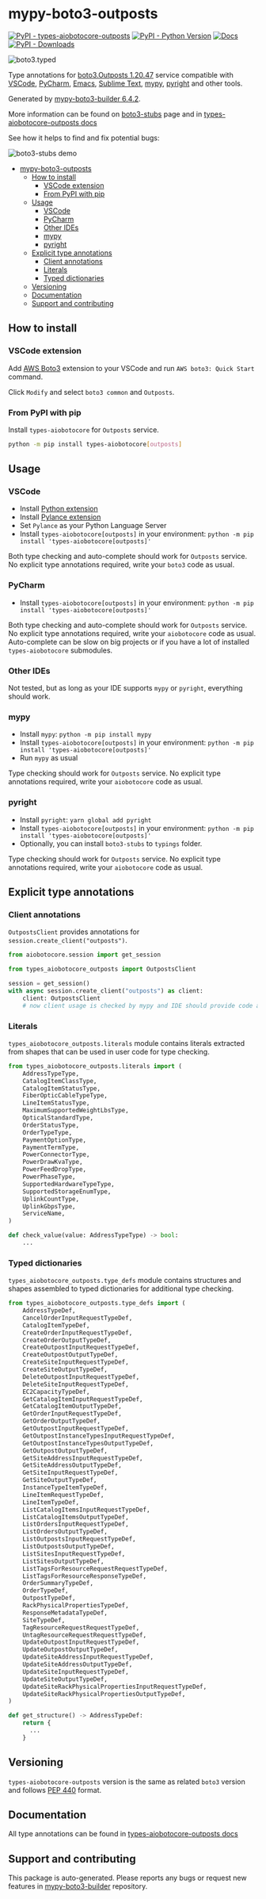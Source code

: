 <a id="mypy-boto3-outposts"></a>

# mypy-boto3-outposts

[![PyPI - types-aiobotocore-outposts](https://img.shields.io/pypi/v/types-aiobotocore-outposts.svg?color=blue)](https://pypi.org/project/types-aiobotocore-outposts)
[![PyPI - Python Version](https://img.shields.io/pypi/pyversions/types-aiobotocore-outposts.svg?color=blue)](https://pypi.org/project/types-aiobotocore-outposts)
[![Docs](https://img.shields.io/readthedocs/mypy-boto3-builder.svg?color=blue)](https://mypy-boto3-builder.readthedocs.io/)
[![PyPI - Downloads](https://img.shields.io/pypi/dm/types-aiobotocore-outposts?color=blue)](https://pypistats.org/packages/types-aiobotocore-outposts)

![boto3.typed](https://github.com/vemel/mypy_boto3_builder/raw/main/logo.png)

Type annotations for
[boto3.Outposts 1.20.47](https://boto3.amazonaws.com/v1/documentation/api/latest/reference/services/outposts.html#Outposts)
service compatible with [VSCode](https://code.visualstudio.com/),
[PyCharm](https://www.jetbrains.com/pycharm/),
[Emacs](https://www.gnu.org/software/emacs/),
[Sublime Text](https://www.sublimetext.com/),
[mypy](https://github.com/python/mypy),
[pyright](https://github.com/microsoft/pyright) and other tools.

Generated by
[mypy-boto3-builder 6.4.2](https://github.com/vemel/mypy_boto3_builder).

More information can be found on
[boto3-stubs](https://pypi.org/project/boto3-stubs/) page and in
[types-aiobotocore-outposts docs](https://vemel.github.io/types_aiobotocore_docs/types_aiobotocore_outposts/)

See how it helps to find and fix potential bugs:

![boto3-stubs demo](https://github.com/vemel/mypy_boto3_builder/raw/main/demo.gif)

- [mypy-boto3-outposts](#mypy-boto3-outposts)
  - [How to install](#how-to-install)
    - [VSCode extension](#vscode-extension)
    - [From PyPI with pip](#from-pypi-with-pip)
  - [Usage](#usage)
    - [VSCode](#vscode)
    - [PyCharm](#pycharm)
    - [Other IDEs](#other-ides)
    - [mypy](#mypy)
    - [pyright](#pyright)
  - [Explicit type annotations](#explicit-type-annotations)
    - [Client annotations](#client-annotations)
    - [Literals](#literals)
    - [Typed dictionaries](#typed-dictionaries)
  - [Versioning](#versioning)
  - [Documentation](#documentation)
  - [Support and contributing](#support-and-contributing)

<a id="how-to-install"></a>

## How to install

<a id="vscode-extension"></a>

### VSCode extension

Add
[AWS Boto3](https://marketplace.visualstudio.com/items?itemName=Boto3typed.boto3-ide)
extension to your VSCode and run `AWS boto3: Quick Start` command.

Click `Modify` and select `boto3 common` and `Outposts`.

<a id="from-pypi-with-pip"></a>

### From PyPI with pip

Install `types-aiobotocore` for `Outposts` service.

```bash
python -m pip install types-aiobotocore[outposts]
```

<a id="usage"></a>

## Usage

<a id="vscode"></a>

### VSCode

- Install
  [Python extension](https://marketplace.visualstudio.com/items?itemName=ms-python.python)
- Install
  [Pylance extension](https://marketplace.visualstudio.com/items?itemName=ms-python.vscode-pylance)
- Set `Pylance` as your Python Language Server
- Install `types-aiobotocore[outposts]` in your environment:
  `python -m pip install 'types-aiobotocore[outposts]'`

Both type checking and auto-complete should work for `Outposts` service. No
explicit type annotations required, write your `boto3` code as usual.

<a id="pycharm"></a>

### PyCharm

- Install `types-aiobotocore[outposts]` in your environment:
  `python -m pip install 'types-aiobotocore[outposts]'`

Both type checking and auto-complete should work for `Outposts` service. No
explicit type annotations required, write your `aiobotocore` code as usual.
Auto-complete can be slow on big projects or if you have a lot of installed
`types-aiobotocore` submodules.

<a id="other-ides"></a>

### Other IDEs

Not tested, but as long as your IDE supports `mypy` or `pyright`, everything
should work.

<a id="mypy"></a>

### mypy

- Install `mypy`: `python -m pip install mypy`
- Install `types-aiobotocore[outposts]` in your environment:
  `python -m pip install 'types-aiobotocore[outposts]'`
- Run `mypy` as usual

Type checking should work for `Outposts` service. No explicit type annotations
required, write your `aiobotocore` code as usual.

<a id="pyright"></a>

### pyright

- Install `pyright`: `yarn global add pyright`
- Install `types-aiobotocore[outposts]` in your environment:
  `python -m pip install 'types-aiobotocore[outposts]'`
- Optionally, you can install `boto3-stubs` to `typings` folder.

Type checking should work for `Outposts` service. No explicit type annotations
required, write your `aiobotocore` code as usual.

<a id="explicit-type-annotations"></a>

## Explicit type annotations

<a id="client-annotations"></a>

### Client annotations

`OutpostsClient` provides annotations for `session.create_client("outposts")`.

```python
from aiobotocore.session import get_session

from types_aiobotocore_outposts import OutpostsClient

session = get_session()
with async session.create_client("outposts") as client:
    client: OutpostsClient
    # now client usage is checked by mypy and IDE should provide code auto-complete
```

<a id="literals"></a>

### Literals

`types_aiobotocore_outposts.literals` module contains literals extracted from
shapes that can be used in user code for type checking.

```python
from types_aiobotocore_outposts.literals import (
    AddressTypeType,
    CatalogItemClassType,
    CatalogItemStatusType,
    FiberOpticCableTypeType,
    LineItemStatusType,
    MaximumSupportedWeightLbsType,
    OpticalStandardType,
    OrderStatusType,
    OrderTypeType,
    PaymentOptionType,
    PaymentTermType,
    PowerConnectorType,
    PowerDrawKvaType,
    PowerFeedDropType,
    PowerPhaseType,
    SupportedHardwareTypeType,
    SupportedStorageEnumType,
    UplinkCountType,
    UplinkGbpsType,
    ServiceName,
)

def check_value(value: AddressTypeType) -> bool:
    ...
```

<a id="typed-dictionaries"></a>

### Typed dictionaries

`types_aiobotocore_outposts.type_defs` module contains structures and shapes
assembled to typed dictionaries for additional type checking.

```python
from types_aiobotocore_outposts.type_defs import (
    AddressTypeDef,
    CancelOrderInputRequestTypeDef,
    CatalogItemTypeDef,
    CreateOrderInputRequestTypeDef,
    CreateOrderOutputTypeDef,
    CreateOutpostInputRequestTypeDef,
    CreateOutpostOutputTypeDef,
    CreateSiteInputRequestTypeDef,
    CreateSiteOutputTypeDef,
    DeleteOutpostInputRequestTypeDef,
    DeleteSiteInputRequestTypeDef,
    EC2CapacityTypeDef,
    GetCatalogItemInputRequestTypeDef,
    GetCatalogItemOutputTypeDef,
    GetOrderInputRequestTypeDef,
    GetOrderOutputTypeDef,
    GetOutpostInputRequestTypeDef,
    GetOutpostInstanceTypesInputRequestTypeDef,
    GetOutpostInstanceTypesOutputTypeDef,
    GetOutpostOutputTypeDef,
    GetSiteAddressInputRequestTypeDef,
    GetSiteAddressOutputTypeDef,
    GetSiteInputRequestTypeDef,
    GetSiteOutputTypeDef,
    InstanceTypeItemTypeDef,
    LineItemRequestTypeDef,
    LineItemTypeDef,
    ListCatalogItemsInputRequestTypeDef,
    ListCatalogItemsOutputTypeDef,
    ListOrdersInputRequestTypeDef,
    ListOrdersOutputTypeDef,
    ListOutpostsInputRequestTypeDef,
    ListOutpostsOutputTypeDef,
    ListSitesInputRequestTypeDef,
    ListSitesOutputTypeDef,
    ListTagsForResourceRequestRequestTypeDef,
    ListTagsForResourceResponseTypeDef,
    OrderSummaryTypeDef,
    OrderTypeDef,
    OutpostTypeDef,
    RackPhysicalPropertiesTypeDef,
    ResponseMetadataTypeDef,
    SiteTypeDef,
    TagResourceRequestRequestTypeDef,
    UntagResourceRequestRequestTypeDef,
    UpdateOutpostInputRequestTypeDef,
    UpdateOutpostOutputTypeDef,
    UpdateSiteAddressInputRequestTypeDef,
    UpdateSiteAddressOutputTypeDef,
    UpdateSiteInputRequestTypeDef,
    UpdateSiteOutputTypeDef,
    UpdateSiteRackPhysicalPropertiesInputRequestTypeDef,
    UpdateSiteRackPhysicalPropertiesOutputTypeDef,
)

def get_structure() -> AddressTypeDef:
    return {
      ...
    }
```

<a id="versioning"></a>

## Versioning

`types-aiobotocore-outposts` version is the same as related `boto3` version and
follows [PEP 440](https://www.python.org/dev/peps/pep-0440/) format.

<a id="documentation"></a>

## Documentation

All type annotations can be found in
[types-aiobotocore-outposts docs](https://vemel.github.io/types_aiobotocore_docs/types_aiobotocore_outposts/)

<a id="support-and-contributing"></a>

## Support and contributing

This package is auto-generated. Please reports any bugs or request new features
in [mypy-boto3-builder](https://github.com/vemel/mypy_boto3_builder/issues/)
repository.
